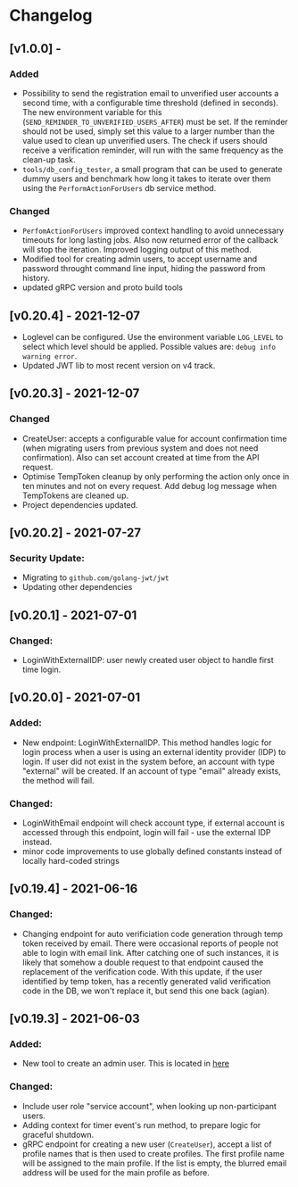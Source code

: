 # Changelog

## [v1.0.0] -

### Added

- Possibility to send the registration email to unverified user accounts a second time, with a configurable time threshold (defined in seconds). The new environment variable for this (`SEND_REMINDER_TO_UNVERIFIED_USERS_AFTER`) must be set. If the reminder should not be used, simply set this value to a larger number than the value used to clean up unverified users. The check if users should receive a verification reminder, will run with the same frequency as the clean-up task.
- `tools/db_config_tester`, a small program that can be used to generate dummy users and benchmark how long it takes to iterate over them using the `PerformActionForUsers` db service method.

### Changed

- `PerfomActionForUsers` improved context handling to avoid unnecessary timeouts for long lasting jobs. Also now returned error of the callback will stop the iteration. Improved logging output of this method.
- Modified tool for creating admin users, to accept username and password throught command line input, hiding the password from history.
- updated gRPC version and proto build tools



## [v0.20.4] - 2021-12-07

- Loglevel can be configured. Use the environment variable `LOG_LEVEL` to select which level should be applied. Possible values are: `debug info warning error`.
- Updated JWT lib to most recent version on v4 track.

## [v0.20.3] - 2021-12-07

### Changed

- CreateUser: accepts a configurable value for account confirmation time (when migrating users from previous system and does not need confirmation). Also can set account created at time from the API request.
- Optimise TempToken cleanup by only performing the action only once in ten minutes and not on every request. Add debug log message when TempTokens are cleaned up.
- Project dependencies updated.


## [v0.20.2] - 2021-07-27

### Security Update:

- Migrating to `github.com/golang-jwt/jwt`
- Updating other dependencies

## [v0.20.1] - 2021-07-01

### Changed:

- LoginWithExternalIDP: user newly created user object to handle first time login.


## [v0.20.0] - 2021-07-01

### Added:

- New endpoint: LoginWithExternalIDP. This method handles logic for login process when a user is using an external identity provider (IDP) to login. If user did not exist in the system before, an account with type "external" will be created. If an account of type "email" already exists, the method will fail.

### Changed:

- LoginWithEmail endpoint will check account type, if external account is accessed through this endpoint, login will fail - use the external IDP instead.
- minor code improvements to use globally defined constants instead of locally hard-coded strings

## [v0.19.4] - 2021-06-16

### Changed:

- Changing endpoint for auto verificiation code generation through temp token received by email. There were occasional reports of people not able to login with email link. After catching one of such instances, it is likely that somehow a double request to that endpoint caused the replacement of the verification code. With this update, if the user identified by temp token, has a recently generated valid verification code in the DB, we won't replace it, but send this one back (agian).


## [v0.19.3] - 2021-06-03

### Added:

- New tool to create an admin user. This is located in [here](tools/create-admin-user)

### Changed:

- Include user role "service account", when looking up non-participant users.
- Adding context for timer event's run method, to prepare logic for graceful shutdown.
- gRPC endpoint for creating a new user (`CreateUser`), accept a list of profile names that is then used to create profiles. The first profile name will be assigned to the main profile. If the list is empty, the blurred email address will be used for the main profile as before.

